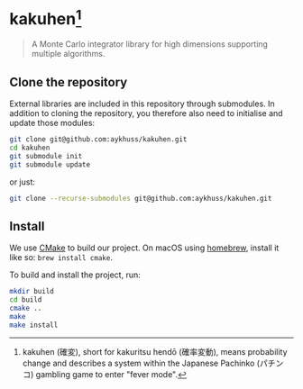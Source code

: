 # kakuhen[^1]
> A Monte Carlo integrator library for high dimensions supporting multiple algorithms.

## Clone the repository

External libraries are included in this repository through submodules. In addition to cloning the repository, you therefore also need to initialise and update those modules:
```bash
git clone git@github.com:aykhuss/kakuhen.git
cd kakuhen
git submodule init
git submodule update
```

or just:
```bash
git clone --recurse-submodules git@github.com:aykhuss/kakuhen.git
```

## Install

We use [CMake](https://cmake.org/) to build our project.
On macOS using [homebrew](https://brew.sh/), install it like so: `brew install cmake`.

To build and install the project, run:
```bash
mkdir build
cd build
cmake ..
make
make install
```


[^1]: kakuhen (確変), short for kakuritsu hendō (確率変動), means probability change and describes a system within the Japanese Pachinko (パチンコ) gambling game to enter "fever mode".
